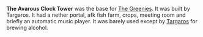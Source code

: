 **The Avarous Clock Tower** was the base for [The Greenies](gc.md). It was built by Targaros.
It had a nether portal, afk fish farm, crops, meeting room and briefly an automatic music player.
It was barely used except by [Targaros](targ.md) for brewing alcohol.
